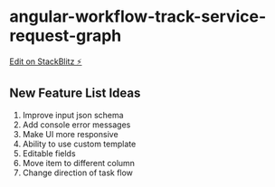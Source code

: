 # angular-workflow-track-service-request-graph

[Edit on StackBlitz ⚡️](https://stackblitz.com/edit/angular-workflow-track-service-request-graph)

## New Feature List Ideas

1. Improve input json schema
2. Add console error messages
3. Make UI more responsive
4. Ability to use custom template 
5. Editable fields
6. Move item to different column
7. Change direction of task flow
